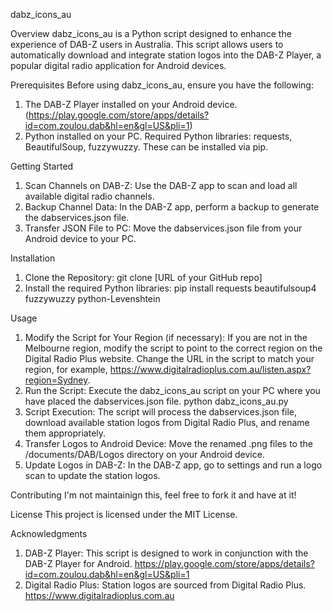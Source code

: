 dabz_icons_au

Overview
dabz_icons_au is a Python script designed to enhance the experience of DAB-Z users in Australia. This script allows users to automatically download and integrate station logos into the DAB-Z Player, a popular digital radio application for Android devices.

Prerequisites
Before using dabz_icons_au, ensure you have the following:
1. The DAB-Z Player installed on your Android device. (https://play.google.com/store/apps/details?id=com.zoulou.dab&hl=en&gl=US&pli=1)
2. Python installed on your PC.
   Required Python libraries: requests, BeautifulSoup, fuzzywuzzy. These can be installed via pip.

Getting Started
1. Scan Channels on DAB-Z: Use the DAB-Z app to scan and load all available digital radio channels.
2. Backup Channel Data: In the DAB-Z app, perform a backup to generate the dabservices.json file.
3. Transfer JSON File to PC: Move the dabservices.json file from your Android device to your PC.

Installation
1. Clone the Repository:
    git clone [URL of your GitHub repo]
2. Install the required Python libraries:
    pip install requests beautifulsoup4 fuzzywuzzy python-Levenshtein

Usage
1. Modify the Script for Your Region (if necessary): If you are not in the Melbourne region, modify the script to point to the correct region on the Digital Radio Plus website. Change the URL in the script to match your region, for example, https://www.digitalradioplus.com.au/listen.aspx?region=Sydney.
2. Run the Script: Execute the dabz_icons_au script on your PC where you have placed the dabservices.json file.
    python dabz_icons_au.py
3. Script Execution: The script will process the dabservices.json file, download available station logos from Digital Radio Plus, and rename them appropriately.
4. Transfer Logos to Android Device: Move the renamed .png files to the /documents/DAB/Logos directory on your Android device.
5. Update Logos in DAB-Z: In the DAB-Z app, go to settings and run a logo scan to update the station logos.

Contributing
I'm not maintainign this, feel free to fork it and have at it!

License
This project is licensed under the MIT License.

Acknowledgments
1. DAB-Z Player: This script is designed to work in conjunction with the DAB-Z Player for Android. https://play.google.com/store/apps/details?id=com.zoulou.dab&hl=en&gl=US&pli=1
2. Digital Radio Plus: Station logos are sourced from Digital Radio Plus. https://www.digitalradioplus.com.au
